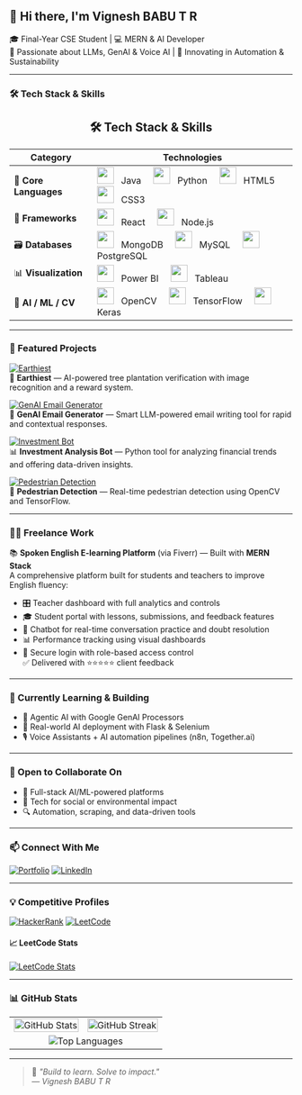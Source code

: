 ## 👋 Hi there, I'm Vignesh BABU T R

🎓 Final-Year CSE Student | 💻 MERN & AI Developer  
🧠 Passionate about LLMs, GenAI & Voice AI | 🌱 Innovating in Automation & Sustainability

---

### 🛠️ Tech Stack & Skills

<div align="center">

## 🛠️ Tech Stack & Skills

| Category | Technologies |
|----------|--------------|
| 🧩 **Core Languages** | <a href="https://www.java.com/" title="Java"><img src="https://cdn.jsdelivr.net/gh/devicons/devicon/icons/java/java-original.svg" height="30"/></a> &nbsp; Java &nbsp;&nbsp;&nbsp; <a href="https://www.python.org/" title="Python"><img src="https://cdn.jsdelivr.net/gh/devicons/devicon/icons/python/python-original.svg" height="30"/></a> &nbsp; Python &nbsp;&nbsp;&nbsp; <a href="https://developer.mozilla.org/en-US/docs/Web/HTML" title="HTML5"><img src="https://cdn.jsdelivr.net/gh/devicons/devicon/icons/html5/html5-original.svg" height="30"/></a> &nbsp; HTML5 &nbsp;&nbsp;&nbsp; <a href="https://developer.mozilla.org/en-US/docs/Web/CSS" title="CSS3"><img src="https://cdn.jsdelivr.net/gh/devicons/devicon/icons/css3/css3-original.svg" height="30"/></a> &nbsp; CSS3 |
| 🧱 **Frameworks** | <a href="https://react.dev/" title="React"><img src="https://cdn.jsdelivr.net/gh/devicons/devicon/icons/react/react-original.svg" height="30"/></a> &nbsp; React &nbsp;&nbsp;&nbsp; <a href="https://nodejs.org/" title="Node.js"><img src="https://cdn.jsdelivr.net/gh/devicons/devicon/icons/nodejs/nodejs-original.svg" height="30"/></a> &nbsp; Node.js |
| 🗃️ **Databases** | <a href="https://www.mongodb.com/" title="MongoDB"><img src="https://cdn.jsdelivr.net/gh/devicons/devicon/icons/mongodb/mongodb-original.svg" height="30"/></a> &nbsp; MongoDB &nbsp;&nbsp;&nbsp; <a href="https://www.mysql.com/" title="MySQL"><img src="https://cdn.jsdelivr.net/gh/devicons/devicon/icons/mysql/mysql-original.svg" height="30"/></a> &nbsp; MySQL &nbsp;&nbsp;&nbsp; <a href="https://www.postgresql.org/" title="PostgreSQL"><img src="https://cdn.jsdelivr.net/gh/devicons/devicon/icons/postgresql/postgresql-original.svg" height="30"/></a> &nbsp; PostgreSQL |
| 📊 **Visualization** | <a href="https://powerbi.microsoft.com/" title="Power BI"><img src="https://img.icons8.com/color/48/000000/power-bi.png" height="30"/></a> &nbsp; Power BI &nbsp;&nbsp;&nbsp; <a href="https://www.tableau.com/" title="Tableau"><img src="https://img.icons8.com/color/48/000000/tableau-software.png" height="30"/></a> &nbsp; Tableau |
| 🤖 **AI / ML / CV** | <a href="https://opencv.org/" title="OpenCV"><img src="https://www.vectorlogo.zone/logos/opencv/opencv-icon.svg" height="30"/></a> &nbsp; OpenCV &nbsp;&nbsp;&nbsp; <a href="https://www.tensorflow.org/" title="TensorFlow"><img src="https://www.vectorlogo.zone/logos/tensorflow/tensorflow-icon.svg" height="30"/></a> &nbsp; TensorFlow &nbsp;&nbsp;&nbsp; <a href="https://keras.io/" title="Keras"><img src="https://upload.wikimedia.org/wikipedia/commons/a/ae/Keras_logo.svg" height="30"/></a> &nbsp; Keras |

</div>


---

### 🚀 Featured Projects

[![Earthiest](https://img.shields.io/badge/Earthiest🌱-View%20Project-228B22?style=for-the-badge&logo=tree&logoColor=white)](https://github.com/VICKY-0017/Earthiest)  
🌿 **Earthiest** — AI-powered tree plantation verification with image recognition and a reward system.

[![GenAI Email Generator](https://img.shields.io/badge/Email%20GenAI📧-LLM%20Tool-4B0082?style=for-the-badge&logo=gmail&logoColor=white)](https://github.com/VICKY-0017/Email_generator-GenAI--main)  
🤖 **GenAI Email Generator** — Smart LLM-powered email writing tool for rapid and contextual responses.

[![Investment Bot](https://img.shields.io/badge/Finance%20Bot💰-Python%20ML-1E90FF?style=for-the-badge&logo=python&logoColor=white)](https://github.com/VICKY-0017/Invesment_Analysis_Bot)  
📊 **Investment Analysis Bot** — Python tool for analyzing financial trends and offering data-driven insights.

[![Pedestrian Detection](https://img.shields.io/badge/Pedestrian🚶‍♀️-ML%20Model-FF4500?style=for-the-badge&logo=tensorflow&logoColor=white)](https://github.com/VICKY-0017/Pedestrian_Detection_ML_Model)  
🚸 **Pedestrian Detection** — Real-time pedestrian detection using OpenCV and TensorFlow.


---

### 👨‍💻 Freelance Work

📚 **Spoken English E-learning Platform** (via Fiverr) — Built with **MERN Stack**  
A comprehensive platform built for students and teachers to improve English fluency:
- 🎛️ Teacher dashboard with full analytics and controls
- 🎓 Student portal with lessons, submissions, and feedback features
- 🤖 Chatbot for real-time conversation practice and doubt resolution
- 📊 Performance tracking using visual dashboards
- 🔐 Secure login with role-based access control  
✅ Delivered with ⭐⭐⭐⭐⭐ client feedback

---

### 🌱 Currently Learning & Building

- 🔁 Agentic AI with Google GenAI Processors  
- 🔧 Real-world AI deployment with Flask & Selenium  
- 🎙️ Voice Assistants + AI automation pipelines (n8n, Together.ai)

---

### 🤝 Open to Collaborate On

- 🧠 Full-stack AI/ML-powered platforms  
- 🌿 Tech for social or environmental impact  
- 🔍 Automation, scraping, and data-driven tools

---

### 📫 Connect With Me

[![Portfolio](https://img.shields.io/badge/🌐%20Portfolio-Site-121212?style=for-the-badge&logo=Google-chrome&logoColor=white)](https://portfolio-yj8s.onrender.com)
[![LinkedIn](https://img.shields.io/badge/LinkedIn-Profile-0077B5?style=for-the-badge&logo=linkedin&logoColor=white)](https://linkedin.com/in/vignesh-babu-t-r-880880250)

---

### 💡 Competitive Profiles

[![HackerRank](https://img.shields.io/badge/HackerRank-Profile-2EC866?style=for-the-badge&logo=HackerRank&logoColor=white)](https://www.hackerrank.com/profile/t_r_vigneshbabu1)
[![LeetCode](https://img.shields.io/badge/LeetCode-Profile-FFA116?style=for-the-badge&logo=leetcode&logoColor=white)](https://leetcode.com/vicky_3110/)

#### 📈 LeetCode Stats  
[![LeetCode Stats](https://leetcard.jacoblin.cool/vicky_3110?theme=light&font=Roboto&ext=heatmap)](https://leetcode.com/vicky_3110/)

---

### 📊 GitHub Stats

<table>
  <tr>
    <td>
      <img src="https://github-readme-stats.vercel.app/api?username=VICKY-0017&show_icons=true&theme=default&hide=contribs" alt="GitHub Stats" width="100%"/>
    </td>
    <td>
      <img src="https://streak-stats.demolab.com?user=VICKY-0017&theme=default" alt="GitHub Streak" width="100%"/>
    </td>
  </tr>
  <tr>
    <td colspan="2" align="center">
      <img src="https://github-readme-stats.vercel.app/api/top-langs/?username=VICKY-0017&layout=compact" alt="Top Languages" />
    </td>
  </tr>
</table>

---

> 💬 *"Build to learn. Solve to impact."*  
> — *Vignesh BABU T R*
